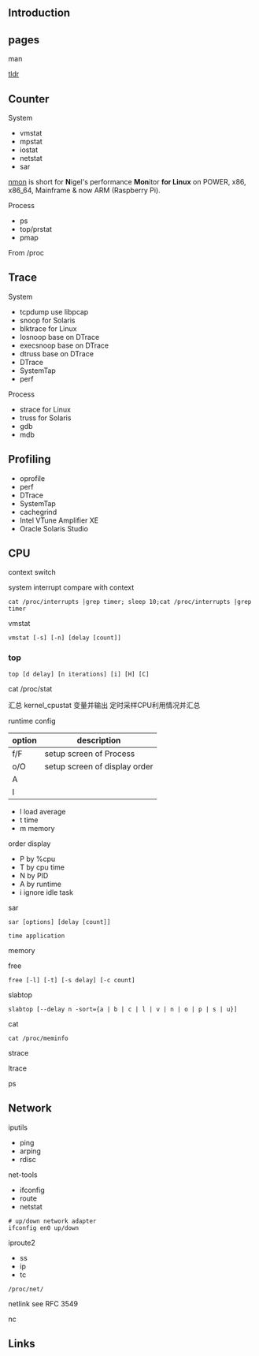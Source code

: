 ## Introduction

## pages

man

[tldr](https://github.com/tldr-pages/tldr)

## Counter

System

- vmstat
- mpstat
- iostat
- netstat
- sar

[nmon](https://nmon.sourceforge.io/pmwiki.php) is short for **N**igel's performance **Mon**itor **for Linux** on POWER, x86, x86_64, Mainframe & now ARM (Raspberry Pi).

Process

- ps
- top/prstat
- pmap

From /proc



## Trace

System

- tcpdump use libpcap
- snoop for Solaris
- blktrace for Linux
- Iosnoop base on DTrace
- execsnoop base on DTrace
- dtruss base on DTrace
- DTrace
- SystemTap
- perf

Process

- strace for Linux
- truss for Solaris
- gdb
- mdb



## Profiling



- oprofile
- perf
- DTrace
- SystemTap
- cachegrind
- Intel VTune Amplifier XE
- Oracle Solaris Studio



## CPU

context switch

system interrupt compare with context

```shell
cat /proc/interrupts |grep timer; sleep 10;cat /proc/interrupts |grep timer
```



vmstat 

```shell
vmstat [-s] [-n] [delay [count]]
```



### top

```shell
top [d delay] [n iterations] [i] [H] [C]
```

cat /proc/stat

汇总 kernel_cpustat 变量并输出 定时采样CPU利用情况并汇总



runtime config

| option | description                   |
| ------ | ----------------------------- |
| f/F    | setup screen of Process       |
| o/O    | setup screen of display order |
| A      |                               |
| I      |                               |



- l load average
- t time
- m memory



order display

- P by %cpu 
- T by cpu time
- N by PID
- A by runtime
- i ignore idle task



sar

```shell
sar [options] [delay [count]]
```



```shell
time application
```

memory

free

```shell
free [-l] [-t] [-s delay] [-c count]
```



slabtop

```shell
slabtop [--delay n -sort={a | b | c | l | v | n | o | p | s | u}]
```



cat

```shell
cat /proc/meminfo
```



strace

ltrace



ps

## Network

iputils
- ping
- arping
- rdisc

net-tools
- ifconfig
- route
- netstat


```shell
# up/down network adapter
ifconfig en0 up/down
```



iproute2
- ss
- ip
- tc


```shell
/proc/net/
```

netlink see RFC 3549


nc


## Links

